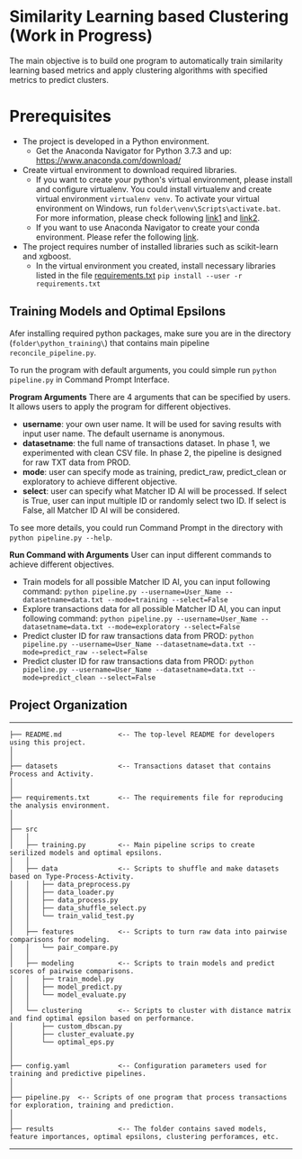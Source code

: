 # Similarity Learning based Clustering (Work in Progress)
The main objective is to build one program to automatically train similarity learning based metrics and apply clustering algorithms with specified metrics to predict clusters.

# Prerequisites
-  The project is developed in a Python environment. 
   - Get the Anaconda Navigator for Python 3.7.3 and up: https://www.anaconda.com/download/
- Create virtual environment to download required libraries. 
   - If you want to create your python's virtual environment, please install and configure virtualenv. 
     You could install virtualenv and create virtual environment `virtualenv venv`. To activate your virtual environment on Windows, run `folder\venv\Scripts\activate.bat`.
     For more information, please check following [link1](https://docs.python-guide.org/dev/virtualenvs/) and [link2](https://programwithus.com/learn-to-code/Pip-and-virtualenv-on-Windows/).
   - If you want to use Anaconda Navigator to create your conda environment. Please refer the following [link](https://uoa-eresearch.github.io/eresearch-cookbook/recipe/2014/11/20/conda/).
- The project requires number of installed libraries such as scikit-learn and xgboost. 
   - In the virtual environment you created, install necessary libraries listed in the file <a href="./requirements.txt">requirements.txt</a> `pip install --user -r requirements.txt`<br/>


## Training Models and Optimal Epsilons

Afer installing required python packages, make sure you are in the directory (`folder\python_training\`) that contains main pipeline `reconcile_pipeline.py`. 

To run the program with default arguments, you could simple run `python pipeline.py` in Command Prompt Interface.

**Program Arguments**
There are 4 arguments that can be specified by users. It allows users to apply the program for different objectives. 
   - **username**: your own user name. It will be used for saving results with input user name. The default username is anonymous.
   - **datasetname**: the full name of transactions dataset. In phase 1, we experimented with clean CSV file. In phase 2, the pipeline is designed for raw TXT data from PROD.
   - **mode**: user can specify mode as training, predict_raw, predict_clean or exploratory to achieve different objective.
   - **select**: user can specify what Matcher ID AI will be processed. If select is True, user can input multiple ID or randomly select two ID. If select is False, all Matcher ID AI will be considered.

To see more details, you could run Command Prompt in the directory with `python pipeline.py --help`. 


**Run Command with Arguments**
User can input different commands to achieve different objectives. 
   - Train models for all possible Matcher ID AI, you can input following command:
      `python pipeline.py --username=User_Name --datasetname=data.txt --mode=training --select=False`
   - Explore transactions data for all possible Matcher ID AI, you can input following command:
      `python pipeline.py --username=User_Name --datasetname=data.txt --mode=exploratory --select=False`
   - Predict cluster ID for raw transactions data from PROD:
      `python pipeline.py --username=User_Name --datasetname=data.txt --mode=predict_raw --select=False`
   - Predict cluster ID for raw transactions data from PROD:
      `python pipeline.py --username=User_Name --datasetname=data.txt --mode=predict_clean --select=False`


## Project Organization
------------
    ├── README.md              <-- The top-level README for developers using this project.
    │
    │
    ├── datasets               <-- Transactions dataset that contains Process and Activity.
    │
    │
    ├── requirements.txt       <-- The requirements file for reproducing the analysis environment.
    │            
    │
    ├── src                   
    │   │
    │   ├── training.py        <-- Main pipeline scrips to create serilized models and optimal epsilons.
    │   │
    │   ├── data               <-- Scripts to shuffle and make datasets based on Type-Process-Activity.
    │   │   ├── data_preprocess.py
    │   │   ├── data_loader.py
    │   │   ├── data_process.py
    │   │   ├── data_shuffle_select.py
    │   │   └── train_valid_test.py
    │   │
    │   ├── features           <-- Scripts to turn raw data into pairwise comparisons for modeling.
    │   │   └── pair_compare.py
    │   │
    │   ├── modeling           <-- Scripts to train models and predict scores of pairwise comparisons.               
    │   │   ├── train_model.py
    │   │   ├── model_predict.py
    │   │   └── model_evaluate.py
    │   │
    │   └── clustering         <-- Scripts to cluster with distance matrix and find optimal epsilon based on performance.          
    │       ├── custom_dbscan.py
    │       ├── cluster_evaluate.py
    │       └── optimal_eps.py
    │
    │
    ├── config.yaml            <-- Configuration parameters used for training and predictive pipelines.
    │
    │
    ├── pipeline.py  <-- Scripts of one program that process transactions for exploration, training and prediction.
    │
    │
    ├── results                <-- The folder contains saved models, feature importances, optimal epsilons, clustering perforamces, etc. 
--------

